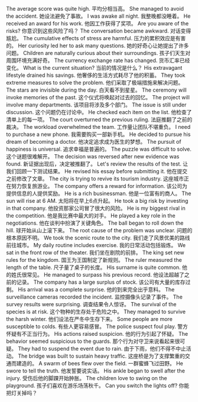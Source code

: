 The average score was quite high. 平均分相当高。
She managed to avoid the accident. 她设法避免了事故。
I was awake all night. 我整晚都没睡着。
He received an award for his work. 他因工作获得了奖项。
Are you aware of the risks? 你意识到这些风险了吗？
The conversation became awkward. 对话变得尴尬。
The cumulative effects of stress are harmful. 压力的累积效应是有害的。
Her curiosity led her to ask many questions. 她的好奇心让她提出了许多问题。
Children are naturally curious about their surroundings. 孩子们天生对周围环境充满好奇。
The currency exchange rate has changed. 货币汇率已经变化。
What is the current situation? 当前的情况是什么？
His extravagant lifestyle drained his savings. 他奢侈的生活方式耗尽了他的积蓄。
They took extreme measures to solve the problem. 他们采取了极端措施来解决问题。
The stars are invisible during the day. 白天看不到星星。
The ceremony will invoke memories of the past. 这个仪式将唤起对过去的回忆。
The project will involve many departments. 该项目将涉及多个部门。
The issue is still under discussion. 这个问题仍在讨论中。
He checked each item on the list. 他检查了清单上的每一项。
The court overturned the previous ruling. 法庭推翻了之前的裁决。
The workload overwhelmed the team. 工作量让团队不堪重负。
I need to purchase a new phone. 我需要购买一部新手机。
He decided to pursue his dream of becoming a doctor. 他决定追求成为医生的梦想。
The pursuit of happiness is universal. 追求幸福是普遍的。
The puzzle was difficult to solve. 这个谜题很难解开。
The decision was reversed after new evidence was found. 新证据出现后，决定被推翻了。
Let's review the results of the test. 让我们回顾一下测试结果。
He revised his essay before submitting it. 他在提交之前修改了文章。
The city is trying to revive its tourism industry. 这座城市正在努力恢复旅游业。
The company offers a reward for information. 该公司为提供信息的人提供奖励。
He is a rich businessman. 他是一位富有的商人。
The sun will rise at 6 AM. 太阳将在早上6点升起。
He took a big risk by investing in that company. 他投资那家公司冒了很大的风险。
He is my biggest rival in the competition. 他是我比赛中最大的对手。
He played a key role in the negotiations. 他在谈判中扮演了关键角色。
The ball began to roll down the hill. 球开始从山上滚下来。
The root cause of the problem was unclear. 问题的根本原因不明。
We took the scenic route to the city. 我们走了风景优美的路线前往城市。
My daily routine includes exercise. 我的日常活动包括锻炼。
We sat in the front row of the theater. 我们坐在剧院的前排。
The king set new rules for the kingdom. 国王为王国制定了新规则。
The ruler measured the length of the table. 尺子量了桌子的长度。
His surname is quite common. 他的姓氏很常见。
He managed to surpass his previous record. 他设法超越了之前的记录。
The company has a large surplus of stock. 该公司有大量的库存过剩。
His arrival was a complete surprise. 他的到来完全出乎意料。
The surveillance cameras recorded the incident. 监控摄像头记录了事件。
The survey results were surprising. 调查结果令人惊讶。
The survival of the species is at risk. 这个物种的生存处于危险之中。
They managed to survive the harsh winter. 他们设法在严冬中生存下来。
Some people are more susceptible to colds. 有些人更容易感冒。
The police suspect foul play. 警方怀疑有不正当行为。
His actions raised suspicion. 他的行为引起了怀疑。
The behavior seemed suspicious to the guards. 那个行为对守卫来说看起来很可疑。
They had to suspend the event due to rain. 由于下雨，他们不得不中止活动。
The bridge was built to sustain heavy traffic. 这座桥是为了支撑繁重的交通而建造的。
A swarm of bees flew over the field. 一群蜜蜂飞过田野。
He swore to tell the truth. 他发誓要说实话。
His ankle began to swell after the injury. 受伤后他的脚踝开始肿胀。
The children love to swing on the playground. 孩子们喜欢在游乐场荡秋千。
Can you switch the lights off? 你能把灯关掉吗？

